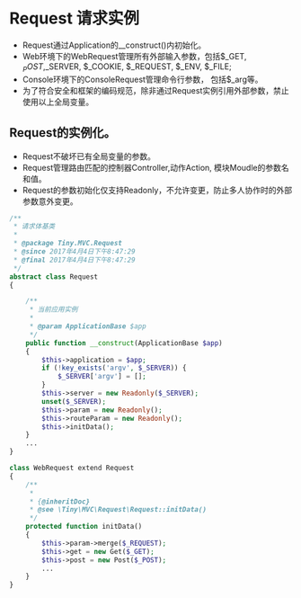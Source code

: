 Request 请求实例
====

* Request通过Application的__construct()内初始化。   
* Web环境下的WebRequest管理所有外部输入参数，包括$_GET, $_POST,$_SERVER, $_COOKIE, $_REQUEST, $_ENV, $_FILE;   
* Console环境下的ConsoleRequest管理命令行参数， 包括$_arg等。   
* 为了符合安全和框架的编码规范，除非通过Request实例引用外部参数，禁止使用以上全局变量。   

Request的实例化。
----

* Request不破坏已有全局变量的参数。
* Request管理路由匹配的控制器Controller,动作Action, 模块Moudle的参数名和值。
* Request的参数初始化仅支持Readonly，不允许变更，防止多人协作时的外部参数意外变更。
```php
/**
 * 请求体基类
 *
 * @package Tiny.MVC.Request
 * @since 2017年4月4日下午8:47:29
 * @final 2017年4月4日下午8:47:29
 */
abstract class Request
{

    /**
     * 当前应用实例
     *
     * @param ApplicationBase $app
     */
    public function __construct(ApplicationBase $app)
    {
        $this->application = $app;
        if (!key_exists('argv', $_SERVER)) {
            $_SERVER['argv'] = [];
        }
        $this->server = new Readonly($_SERVER);
        unset($_SERVER);
        $this->param = new Readonly();
        $this->routeParam = new Readonly();
        $this->initData();
    }
    ...
}

class WebRequest extend Request
{
    /**
     * 
     * {@inheritDoc}
     * @see \Tiny\MVC\Request\Request::initData()
     */
    protected function initData()
    {
        $this->param->merge($_REQUEST);
        $this->get = new Get($_GET);
        $this->post = new Post($_POST);
        ...
    }
}
```
